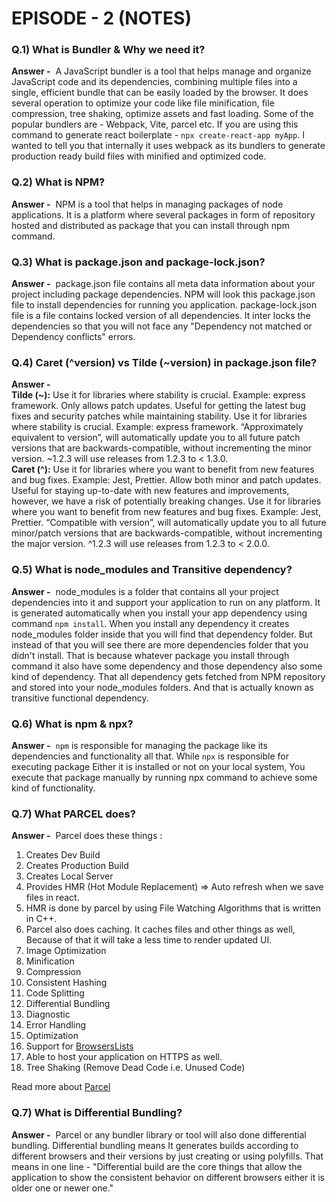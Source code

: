 # EPISODE - 2 (NOTES)

### Q.1) What is Bundler & Why we need it?
**Answer -**&nbsp; A JavaScript bundler is a tool that helps manage and organize JavaScript code and its dependencies, combining multiple files into a single, efficient bundle that can be easily loaded by the browser.  It does several operation to optimize your code like file minification, file compression, tree shaking, optimize assets and fast loading.
Some of the popular bundlers are - Webpack, Vite, parcel etc.
If you are using this command to generate react boilerplate - `npx create-react-app myApp`. I wanted to tell you that internally it uses webpack as its bundlers to generate production ready build files with minified and optimized code.


### Q.2) What is NPM?
**Answer -**&nbsp; NPM is a tool that helps in managing packages of node applications. It is a platform where several packages in form of repository hosted and distributed as package that you can install through npm  command.


### Q.3) What is package.json and package-lock.json?
**Answer -**&nbsp; package.json file contains all meta data information about your project including package dependencies. NPM will look this package.json file to install dependencies for running you application. 
package-lock.json file is a file contains locked version of all dependencies. It inter locks the dependencies so that you will not face any "Dependency not matched or Dependency conflicts" errors.


### Q.4) Caret (^version) vs Tilde (~version) in package.json file?
**Answer -**&nbsp; <br />
**Tilde (~):** Use it for libraries where stability is crucial. Example: express framework. Only allows patch updates. Useful for getting the latest bug fixes and security patches while maintaining stability. Use it for libraries where stability is crucial. Example: express framework. “Approximately equivalent to version”, will automatically update you to all future patch versions that are backwards-compatible, without incrementing the minor version. ~1.2.3 will use releases from 1.2.3 to < 1.3.0. <br />
**Caret (^):** Use it for libraries where you want to benefit from new features and bug fixes. Example: Jest, Prettier. Allow both minor and patch updates. Useful for staying up-to-date with new features and improvements, however, we have a risk of potentially breaking changes. Use it for libraries where you want to benefit from new features and bug fixes. Example: Jest, Prettier. “Compatible with version”, will automatically update you to all future minor/patch versions that are backwards-compatible, without incrementing the major version. ^1.2.3 will use releases from 1.2.3 to < 2.0.0.


### Q.5) What is node_modules and Transitive dependency?
**Answer -**&nbsp; node_modules is a folder that contains all your project dependencies into it and support your application to run on any platform. It is generated automatically when you install your app dependency using command `npm install`. When you install any dependency it creates node_modules folder inside that you will find that dependency folder. But instead of that you will see there are more dependencies folder that you didn't install. That is because whatever package you install through command it also have some dependency and those dependency also some kind of dependency. That all dependency gets fetched from NPM repository and stored into your node_modules folders. And that is actually known as transitive functional dependency.


### Q.6) What is npm & npx?
**Answer -**&nbsp; `npm` is responsible for managing the package like its dependencies and functionality all that. While `npx` is responsible for executing package Either it is installed or not on your local system, You execute that package manually by running npx command to achieve some kind of functionality.


### Q.7) What PARCEL does?
**Answer -**&nbsp; Parcel does these things :
1. Creates Dev Build
2. Creates Production Build
3. Creates Local Server
4. Provides HMR (Hot Module Replacement) => Auto refresh when we save files in react.
5. HMR is done by parcel by using File Watching Algorithms that is written in C++.
6. Parcel also does caching. It caches files and other things as well, Because of that it will take a less time to render updated UI.
7. Image Optimization
8. Minification
9. Compression
10. Consistent Hashing
11. Code Splitting
12. Differential Bundling 
13. Diagnostic
14. Error Handling
15. Optimization
16. Support for [BrowsersLists](https://browserslist.dev/)
17. Able to host your application on HTTPS as well.
18. Tree Shaking (Remove Dead Code i.e. Unused Code)<br/>

Read more about [Parcel](https://parceljs.org/)


### Q.7) What is Differential Bundling?
**Answer -**&nbsp; Parcel or any bundler library or tool will also done differential bundling. Differential bundling means It generates builds according to different browsers and their versions by just creating or using polyfills. That means in one line - "Differential build are the core things that allow the application to show the consistent behavior on different browsers either it is older one or newer one."


